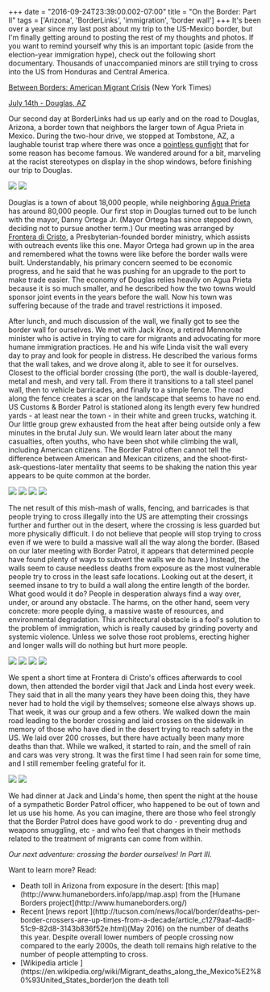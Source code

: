+++
date = "2016-09-24T23:39:00.002-07:00"
title = "On the Border: Part II"
tags = ['Arizona', 'BorderLinks', 'immigration', 'border wall']
+++
It's been over a year since my last post about my trip to the US-Mexico border, but I'm finally getting around to posting the rest of my thoughts and photos.  If you want to remind yourself why this is an important topic (aside from the election-year immigration hype), check out the following short documentary.  Thousands of unaccompanied minors are still trying to cross into the US from Honduras and Central America.

[Between Borders: American Migrant Crisis](http://p.nytimes.com/email/re?location=InCMR7g4BCKC2wiZPkcVUm6Wh5M56xwv&user_id=a748e4fd8f37f868a50031e15284a5ca&email_type=eta&task_id=1444178345991856®i_id=0) (New York Times)

<u>July 14th - Douglas, AZ</u>

Our second day at BorderLinks had us up early and on the road to Douglas, Arizona, a border town that neighbors the larger town of Agua Prieta in Mexico.  During the two-hour drive, we stopped at Tombstone, AZ, a laughable tourist trap where there was once a [pointless gunfight](https://en.wikipedia.org/wiki/Gunfight_at_the_O.K._Corral) that for some reason has become famous.  We wandered around for a bit, marveling at the racist stereotypes on display in the shop windows, before finishing our trip to Douglas.

<img src="https://3.bp.blogspot.com/-hPvnJCyYpM0/Vjg7itXYStI/AAAAAAAAHw0/YEx47Hgli1gw0b-THRWtV6b_XkCMoRtmgCPcB/s1600/IMG_2264.JPG"/>

<img src="https://4.bp.blogspot.com/-Pd_VZ-8AWrY/Vjg7iCNIu6I/AAAAAAAAHws/KKvwLlf7TZkHAjL1oPy8_8te4LPiepaXQCPcB/s1600/IMG_2259.JPG"/>

Douglas is a town of about 18,000 people, while neighboring [Agua Prieta](https://en.wikipedia.org/wiki/Agua_Prieta) has around 80,000 people.  Our first stop in Douglas turned out to be lunch with the mayor, Danny Ortega Jr.  (Mayor Ortega has since stepped down, deciding not to pursue another term.)  Our meeting was arranged by [Frontera di Cristo](http://fronteradecristo.org/), a Presbyterian-founded border ministry, which assists with outreach events like this one.  Mayor Ortega had grown up in the area and remembered what the towns were like before the border walls were built.  Understandably, his primary concern seemed to be economic progress, and he said that he was pushing for an upgrade to the port to make trade easier.  The economy of Douglas relies heavily on Agua Prieta because it is so much smaller, and he described how the two towns would sponsor joint events in the years before the wall.  Now his town was suffering because of the trade and travel restrictions it imposed.

After lunch, and much discussion of the wall, we finally got to see the border wall for ourselves.  We met with Jack Knox, a retired Mennonite minister who is active in trying to care for migrants and advocating for more humane immigration practices.  He and his wife Linda visit the wall every day to pray and look for people in distress.  He described the various forms that the wall takes, and we drove along it, able to see it for ourselves.  Closest to the official border crossing (the port), the wall is double-layered, metal and mesh, and very tall.  From there it transitions to a tall steel panel wall, then to vehicle barricades, and finally to a simple fence.  The road along the fence creates a scar on the landscape that seems to have no end.  US Customs & Border Patrol is stationed along its length every few hundred yards - at least near the town - in their white and green trucks, watching it.  Our little group grew exhausted from the heat after being outside only a few minutes in the brutal July sun.  We would learn later about the many casualties, often youths, who have been shot while climbing the wall, including American citizens.  The Border Patrol often cannot tell the difference between American and Mexican citizens, and the shoot-first-ask-questions-later mentality that seems to be shaking the nation this year appears to be quite common at the border.

<img src="https://3.bp.blogspot.com/-iYhAzFZWgQg/Vjg7kSfbAVI/AAAAAAAAHxM/bWgrMtSJs2Mg5wwXTL9dzBUy5b10vIsBACPcB/s1600/IMG_2279.JPG"/>

<img src="https://1.bp.blogspot.com/-18LaC3UrLfk/Vjg7lSgoFII/AAAAAAAAHxc/meLf2cW_tyYScjWFqjvzfmRY6fhaMs06gCPcB/s1600/IMG_2287.JPG"/>

<img src="https://4.bp.blogspot.com/-gBZ2e8DkX0Y/Vjg7mBTZEZI/AAAAAAAAHxs/Z4dxJJUdCPkpn-j7FcDtJEY7W040aQtDgCPcB/s1600/IMG_20150714_144859.jpg"/>

<img src="https://2.bp.blogspot.com/-6lkrxLa7kUc/Vjg7oqVoeDI/AAAAAAAAHyM/2xGJyzqGPSsUHFAhSGXeR-6ErtVHRq5DgCPcB/s1600/IMG_20150714_150221.jpg"/>

The net result of this mish-mash of walls, fencing, and barricades is that people trying to cross illegally into the US are attempting their crossings further and further out in the desert, where the crossing is less guarded but more physically difficult.  I do not believe that people will stop trying to cross even if we were to build a massive wall all the way along the border.  (Based on our later meeting with Border Patrol, it appears that determined people have found plenty of ways to subvert the walls we do have.)  Instead, the walls seem to cause needless deaths from exposure as the most vulnerable people try to cross in the least safe locations.  Looking out at the desert, it seemed insane to try to build a wall along the entire length of the border.  What good would it do?  People in desperation always find a way over, under, or around any obstacle.  The harms, on the other hand, seem very concrete: more people dying, a massive waste of resources, and environmental degradation.  This architectural obstacle is a fool's solution to the problem of immigration, which is really caused by grinding poverty and systemic violence.  Unless we solve those root problems, erecting higher and longer walls will do nothing but hurt more people.

<img src="https://3.bp.blogspot.com/-n9zum2lFqWs/Vjg7pAahOpI/AAAAAAAAHyU/ttovU9RT1WQ7oX655XIQ_czm1ZkR4MgqACPcB/s1600/IMG_20150714_150437.jpg"/>

<img src="https://4.bp.blogspot.com/-ot9dlwbk0ks/Vjg7pkRmNII/AAAAAAAAHyc/ijMO0p9Dg-ISJxjYHy2Jo-mK-LGJpPL1ACPcB/s1600/IMG_20150714_150617.jpg"/>

<img src="https://3.bp.blogspot.com/-Wo0UlzfRAiU/Vjg7qMC1LBI/AAAAAAAAHyo/F3LWwdvlQBEWqAnKIHEF13Rh3PxP6O97wCPcB/s1600/IMG_20150714_150707.jpg"/>

<img src="https://2.bp.blogspot.com/-wLfQsx9Nvns/Vjg7qgQBczI/AAAAAAAAHys/BRQjDl36Ei0QAkd6dMDQxyzn8C1HIRDlQCPcB/s1600/IMG_20150714_150824.jpg"/>

We spent a short time at Frontera di Cristo's offices afterwards to cool down, then attended the border vigil that Jack and Linda host every week.  They said that in all the many years they have been doing this, they have never had to hold the vigil by themselves; someone else always shows up.  That week, it was our group and a few others.  We walked down the main road leading to the border crossing and laid crosses on the sidewalk in memory of those who have died in the desert trying to reach safety in the US.  We laid over 200 crosses, but there have actually been many more deaths than that.  While we walked, it started to rain, and the smell of rain and cars was very strong.  It was the first time I had seen rain for some time, and I still remember feeling grateful for it.

<img src="https://1.bp.blogspot.com/-rUF8ZD0T6BA/Vjg7rFoWVvI/AAAAAAAAHy0/7MHvc7q_isQ8_gsqzgsXK2x0hrWs44oIACPcB/s1600/IMG_20150714_182146.jpg"/>

<img src="https://2.bp.blogspot.com/-Detc6GVMz64/Vjg7rjRxobI/AAAAAAAAHy8/SJefHIy7_rELbC3fgvLxqlHvD9u4evc4wCPcB/s1600/IMG_20150714_181618.jpg"/>

We had dinner at Jack and Linda's home, then spent the night at the house of a sympathetic Border Patrol officer, who happened to be out of town and let us use his home.  As you can imagine, there are those who feel strongly that the Border Patrol does have good work to do - preventing drug and weapons smuggling, etc - and who feel that changes in their methods related to the treatment of migrants can come from within.

*Our next adventure: crossing the border ourselves!  In Part III.*

Want to learn more?  Read:

<ul style="text-align: left;"><li>Death toll in Arizona from exposure in the desert: [this map](http://www.humaneborders.info/app/map.asp) from the [Humane Borders project](http://www.humaneborders.org/)</li><li>Recent [news report ](http://tucson.com/news/local/border/deaths-per-border-crossers-are-up-times-from-a-decade/article_c1279aaf-4ad8-51c9-82d8-3143b836f52e.html)(May 2016) on the number of deaths this year.  Despite overall lower numbers of people crossing now compared to the early 2000s, the death toll remains high relative to the number of people attempting to cross.</li><li>[Wikipedia article ](https://en.wikipedia.org/wiki/Migrant_deaths_along_the_Mexico%E2%80%93United_States_border)on the death toll</li></ul>
